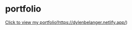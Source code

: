 # portfolio

[Click to view my portfolio!](https://dylenbelanger.netlify.app/)https://dylenbelanger.netlify.app/)
